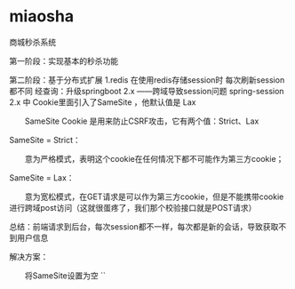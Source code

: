 # miaosha
商城秒杀系统

第一阶段：实现基本的秒杀功能

第二阶段：基于分布式扩展
1.redis
在使用redis存储session时 每次刷新session都不同
经查询：升级springboot 2.x  ——跨域导致session问题
spring-session 2.x 中 Cookie里面引入了SameSite ，他默认值是 Lax 

　　SameSite Cookie 是用来防止CSRF攻击，它有两个值：Strict、Lax

SameSite = Strict：


　　意为严格模式，表明这个cookie在任何情况下都不可能作为第三方cookie；

SameSite = Lax：


　　意为宽松模式，在GET请求是可以作为第三方cookie，但是不能携带cookie进行跨域post访问（这就很蛋疼了，我们那个校验接口就是POST请求）

总结：前端请求到后台，每次session都不一样，每次都是新的会话，导致获取不到用户信息

解决方案：

　　将SameSite设置为空
``